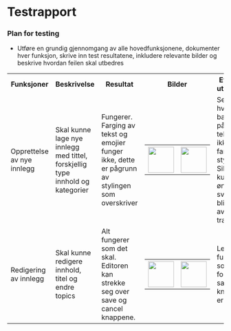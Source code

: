 # Testrapport

### Plan for testing
- Utføre en grundig gjennomgang av alle hovedfunksjonene, dokumenter hver funksjon, skrive inn test resultatene, inkludere relevante bilder og beskrive hvordan feilen skal utbedres

<table>
    <tr>
      <th>Funksjoner</th>
      <th>Beskrivelse</th>
      <th>Resultat</th>
      <th>Bilder</th>
      <th>Eventuelle utbedringer</th>
      <th>Status</th>
    </tr>
    <tr>
      <td>Opprettelse av nye innlegg</td>
      <td>Skal kunne lage nye innlegg med tittel, forskjellig type innhold og kategorier</td>
      <td>Fungerer. Farging av tekst og emojier funger ikke, dette er pågrunn av stylingen som overskriver</td>
      <td> 
        <table>
          <th><img src="https://github.com/ArvidWedtstein/Fagproove/assets/71834553/acb438a5-a793-4f75-88a7-118c1f6c3aaf" width="60" /></th>
          <th><img src="https://github.com/ArvidWedtstein/Fagproove/assets/71834553/6625344b-fbda-4b62-a1a3-906f02d796a3" width="60" /></th>
        </table>
      </td>
      <td>Se på hvordan bare påvirke tekst som ikke har en farge styling. Sikkre at kun de ønskede svg-ene blir påvirket av transformen</td>
      <td>Fungerer med mindre avik(ikke fikset)</td>
    </tr>
    <tr>
      <td>Redigering av innlegg</td>
      <td>Skal kunne redigere innhold, titel og endre topics </td>
      <td>Alt fungerer som det skal. Editoren kan strekke seg over save og cancel knappene.</td>
      <td> 
        <table>
          <th><img src="https://github.com/ArvidWedtstein/Fagproove/assets/71834553/acb438a5-a793-4f75-88a7-118c1f6c3aaf" width="60" /></th>
          <th><img src="https://github.com/ArvidWedtstein/Fagproove/assets/71834553/6625344b-fbda-4b62-a1a3-906f02d796a3" width="60" /></th>
        </table>
      </td>
      <td>Legg til en funksjon som forsikrer at save knappene er synlige</td>
      <td>Fungerer med mindre avik(ikke fikset)</td>
    </tr>
</table>
</details>
